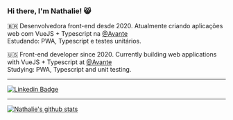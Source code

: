 ### Hi there, I'm Nathalie! :smile_cat:

:brazil: Desenvolvedora front-end desde 2020. Atualmente criando aplicações web com VueJS + Typescript na [@Avante](https://github.com/avantecomvc)  
Estudando: PWA, Typescript e testes unitários.  

:us: Front-end developer since 2020. Currently building web applications with VueJS + Typescript at [@Avante](https://github.com/avantecomvc)  
Studying: PWA, Typescript and unit testing.    
____
[![Linkedin Badge](https://img.shields.io/badge/LinkedIn-0077B5?style=for-the-badge&logo=linkedin&logoColor=white)](https://www.linkedin.com/in/nathalie-brito)
____

[![Nathalie's github stats](https://github-readme-stats.vercel.app/api?username=nathaliebs&count_private=true&theme=vue&hide=contribs,issues&show_icons=true&count_private=true&role=OWNER,COLLABORATOR)](https://github.com/nathaliebs)
